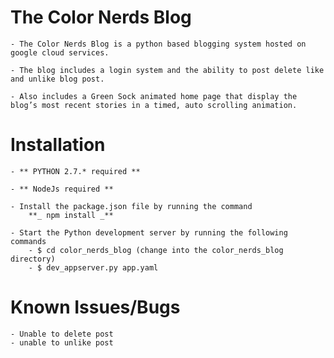 # The Color Nerds Blog

    - The Color Nerds Blog is a python based blogging system hosted on google cloud services. 

    - The blog includes a login system and the ability to post delete like and unlike blog post. 

    - Also includes a Green Sock animated home page that display the blog’s most recent stories in a timed, auto scrolling animation. 


# Installation

    - ** PYTHON 2.7.* required **

    - ** NodeJs required **

    - Install the package.json file by running the command
        **_ npm install _**
    
    - Start the Python development server by running the following commands
        - $ cd color_nerds_blog (change into the color_nerds_blog directory)
        - $ dev_appserver.py app.yaml


# Known Issues/Bugs

    - Unable to delete post
    - unable to unlike post
    